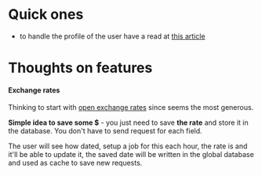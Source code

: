 # Quick ones
- to handle the profile of the user have a read at [this article](https://dev.to/skrix/devise-user-profile-1f0h)

# Thoughts on features
#### Exchange rates
Thinking to start with [open exchange rates](https://openexchangerates.org/) since seems the most generous.

**Simple idea to save some $** - you just need to save **the rate** and store it in the database. You don't have to send request for each field.

The user will see how dated, setup a job for this each hour, the rate is and it'll be able to update it, the saved date will  be written in the global database and used as cache to save new requests.